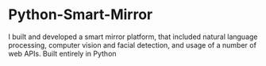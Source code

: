 # Python-Smart-Mirror
I built and developed a smart mirror platform, that included natural language processing, computer vision and facial detection, and usage of a number of web APIs. Built entirely in Python
